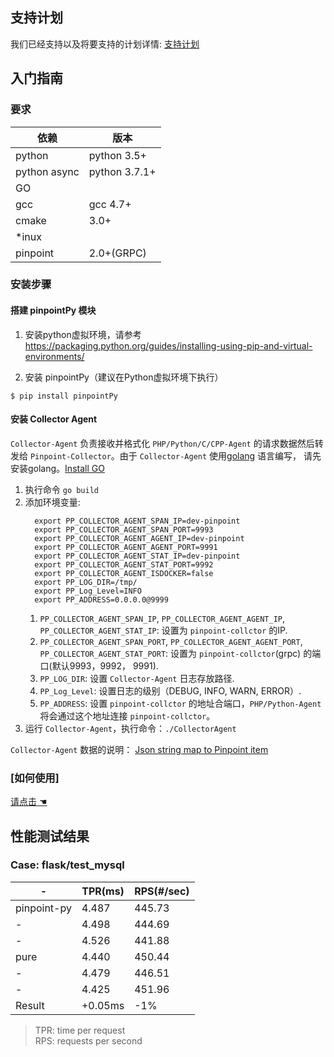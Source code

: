 ## 支持计划
我们已经支持以及将要支持的计划详情: [支持计划](SupportPlan.md)

## 入门指南

### 要求

依赖| 版本
---|----
python |python 3.5+
python async|python 3.7.1+
GO | | 
gcc|gcc 4.7+
cmake| 3.0+
*inux| 
pinpoint| 2.0+(GRPC)

### 安装步骤

#### 搭建 pinpointPy 模块

1. 安装python虚拟环境，请参考
https://packaging.python.org/guides/installing-using-pip-and-virtual-environments/

2. 安装 pinpointPy（建议在Python虚拟环境下执行）
```shell
$ pip install pinpointPy
```
#### 安装 Collector Agent
`Collector-Agent` 负责接收并格式化 `PHP/Python/C/CPP-Agent` 的请求数据然后转发给 `Pinpoint-Collector`。由于 `Collector-Agent` 使用[golang](https://golang.google.cn/) 语言编写， 请先安装golang。[Install GO](https://golang.google.cn/doc/install)

  1. 执行命令 `go build`
  2. 添加环境变量:
     ```
       export PP_COLLECTOR_AGENT_SPAN_IP=dev-pinpoint
       export PP_COLLECTOR_AGENT_SPAN_PORT=9993
       export PP_COLLECTOR_AGENT_AGENT_IP=dev-pinpoint
       export PP_COLLECTOR_AGENT_AGENT_PORT=9991
       export PP_COLLECTOR_AGENT_STAT_IP=dev-pinpoint
       export PP_COLLECTOR_AGENT_STAT_PORT=9992
       export PP_COLLECTOR_AGENT_ISDOCKER=false
       export PP_LOG_DIR=/tmp/
       export PP_Log_Level=INFO
       export PP_ADDRESS=0.0.0.0@9999
     ```
     1. `PP_COLLECTOR_AGENT_SPAN_IP`, `PP_COLLECTOR_AGENT_AGENT_IP`, `PP_COLLECTOR_AGENT_STAT_IP`: 设置为 `pinpoint-collctor` 的IP.
     2. `PP_COLLECTOR_AGENT_SPAN_PORT`, `PP_COLLECTOR_AGENT_AGENT_PORT`, `PP_COLLECTOR_AGENT_STAT_PORT`: 设置为 `pinpoint-collctor`(grpc) 的端口(默认9993，9992， 9991).
     3. `PP_LOG_DIR`: 设置 `Collector-Agent` 日志存放路径.
     4. `PP_Log_Level`: 设置日志的级别（DEBUG, INFO, WARN, ERROR）.
     5. `PP_ADDRESS`: 设置 `pinpoint-collctor` 的地址合端口，`PHP/Python-Agent` 将会通过这个地址连接 `pinpoint-collctor`。
  3. 运行 `Collector-Agent`，执行命令：`./CollectorAgent`
         
   `Collector-Agent` 数据的说明：
   [Json string map to Pinpoint item](../API/collector-agent/Readme.md)
   


### [如何使用]
[请点击 ☚](../../plugins/PY/Readme.md)


## 性能测试结果

### Case: flask/test_mysql

-|TPR(ms)|RPS(#/sec)
----|-----|----
pinpoint-py|4.487|445.73|
-|4.498 |444.69
-|4.526 |441.88
pure|4.440|450.44
-|4.479|446.51
-|4.425|451.96
Result|+0.05ms|-1%

> TPR: time per request         
> RPS: requests per second